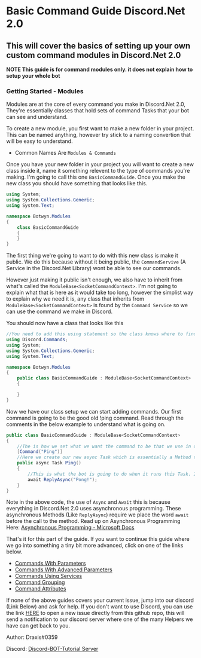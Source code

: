 # Basic Command Guide Discord.Net 2.0

## This will cover the basics of setting up your own custom command modules in Discord.Net 2.0

**NOTE This guide is for command modules only. it does not explain how to setup your whole bot**

### Getting Started - Modules

Modules are at the core of every command you make in Discord.Net 2.0, They're essentially classes that hold sets of command Tasks that your bot can see and understand.

To create a new module, you first want to make a new folder in your project. This can be named anything, however try stick to a naming convertion that will be easy to understand.

- Common Names Are `Modules & Commamds`

Once you have your new folder in your project you will want to create a new class inside it, name it something relevent to the type of commands you're making. I'm going to call this one `BasicCommandGuide`. Once you make the new class you should have something that looks like this.

```cs
using System;
using System.Collections.Generic;
using System.Text;

namespace Botwyn.Modules
{
    class BasicCommandGuide
    {
    }
}
```

The first thing we're going to want to do with this new class is make it public. We do this because without it being public, the `CommandServive` (A Service in the Discord.Net Library) wont be able to see our commands. 

However just making it public isn't enough, we also have to inherit from what's called the `ModuleBase<SocketCommandContext>`. I'm not going to explain what that is here as it would take too long, however the simplist way to explain why we need it is, any class that inherits from `ModuleBase<SocketCommandContext>` is found by the `Command Service` so we can use the command we make in Discord.

You should now have a class that looks like this

```cs
//You need to add this using statement so the class knows where to find ModuleBase<>
using Discord.Commands;
using System;
using System.Collections.Generic;
using System.Text;

namespace Botwyn.Modules
{
    public class BasicCommandGuide : ModuleBase<SocketCommandContext>
    {

    }
}
```

Now we have our class setup we can start adding commands. Our first command is going to be the good old !ping command. Read through the comments in the below example to understand what is going on.

```cs
public class BasicCommandGuide : ModuleBase<SocketCommandContext>
{
    //The is how we set what we want the command to be that we use in discord.
    [Command("Ping")]
    //Here we create our new async Task which is essentially a Method the bot uses when the command !ping is ran.
    public async Task Ping()
    {
        //This is what the bot is going to do when it runs this Task. It's going to reply in the same channel the command was sent from with `Pong`
        await ReplyAsync("Pong!");
    }
}
```

Note in the above code, the use of `Async` and `Await` this is because everything in Discord.Net 2.0 uses asynchronous programming. These asynchronous Methods (Like `ReplyAsync`) require we place the word `await` before the call to the method. Read up on Asynchronous Programming Here: [Asynchronous Programming - Microsoft Docs](https://docs.microsoft.com/en-us/dotnet/csharp/programming-guide/concepts/async/)

That's it for this part of the guide. If you want to continue this guide where we go into something a tiny bit more advanced, click on one of the links below.

- [Commands With Parameters]()
- [Commands With Advanced Parameters]()
- [Commands Using Services]()
- [Command Grouping]()
- [Command Attributes]()

If none of the above guides covers your current issue, jump into our discord (Link Below) and ask for help. If you don't want to use Discord, you can use the link [HERE](https://github.com/discord-bot-tutorial/common-issues/issues) to open a new issue directly from this github repo, this will send a notification to our discord server where one of the many Helpers we have can get back to you.

Author: Draxis#0359

Discord:  [Discord-BOT-Tutorial Server](https://discord.gg/cGhEZuk)